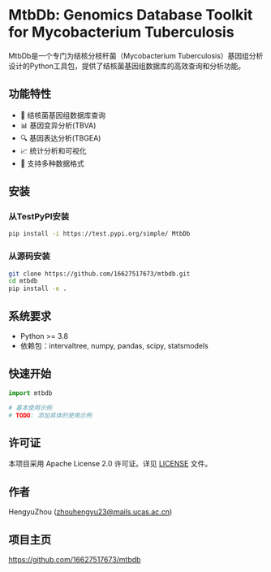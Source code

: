 # MtbDb: Genomics Database Toolkit for Mycobacterium Tuberculosis

MtbDb是一个专门为结核分枝杆菌（Mycobacterium Tuberculosis）基因组分析设计的Python工具包，提供了结核菌基因组数据库的高效查询和分析功能。

## 功能特性

- 🧬 结核菌基因组数据库查询
- 📊 基因变异分析(TBVA)
- 🔍 基因表达分析(TBGEA)
- 📈 统计分析和可视化
- 🔗 支持多种数据格式

## 安装

### 从TestPyPI安装
```bash
pip install -i https://test.pypi.org/simple/ MtbDb
```

### 从源码安装
```bash
git clone https://github.com/16627517673/mtbdb.git
cd mtbdb
pip install -e .
```

## 系统要求

- Python >= 3.8
- 依赖包：intervaltree, numpy, pandas, scipy, statsmodels

## 快速开始

```python
import mtbdb

# 基本使用示例
# TODO: 添加具体的使用示例
```

## 许可证

本项目采用 Apache License 2.0 许可证。详见 [LICENSE](LICENSE) 文件。

## 作者

HengyuZhou (zhouhengyu23@mails.ucas.ac.cn)

## 项目主页

https://github.com/16627517673/mtbdb
